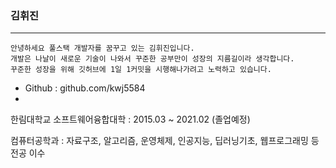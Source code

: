 ### 김휘진
------------------------------
```
안녕하세요 풀스택 개발자를 꿈꾸고 있는 김휘진입니다. 
개발은 나날이 새로운 기술이 나와서 꾸준한 공부만이 성장의 지름길이라 생각합니다. 
꾸준한 성장을 위해 깃허브에 1일 1커밋을 시행해나가려고 노력하고 있습니다. 
```
+ Github : github.com/kwj5584
+ 

한림대학교 소프트웨어융합대학 : 2015.03 ~ 2021.02 (졸업예정)

컴퓨터공학과 : 자료구조, 알고리즘, 운영체제, 인공지능, 딥러닝기초, 웹프로그래밍 등 전공 이수



